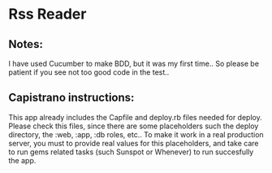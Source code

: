 Rss Reader
==========

Notes:
------

I have used Cucumber to make BDD, but it was my first time.. 
So please be patient if you see not too good code in the test..


Capistrano instructions:
------------------------

This app already includes the Capfile and deploy.rb files needed for deploy.
Please check this files, since there are some placeholders such the deploy directory, the :web, :app, :db roles, etc..
To make it work in a real production server, you must to provide real values for this placeholders, 
and take care to run gems related tasks (such Sunspot or Whenever) to run succesfully the app.
